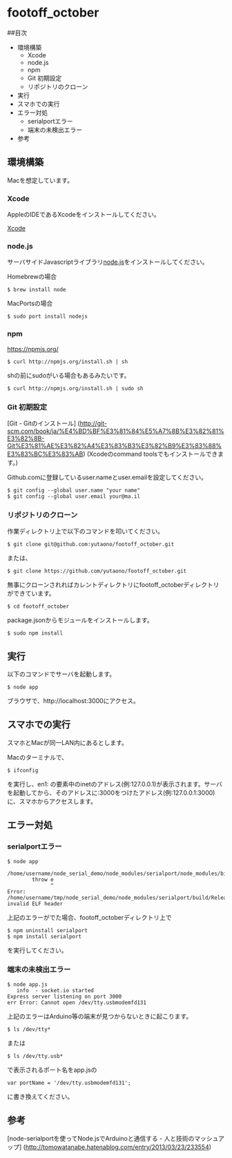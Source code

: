 footoff_october
===========

##目次
- 環境構築
	- Xcode
	- node.js
	- npm
	- Git 初期設定
	- リポジトリのクローン
- 実行
- スマホでの実行
- エラー対処
	- serialportエラー
	- 端末の未検出エラー
- 参考


## 環境構築
Macを想定しています。

### Xcode
AppleのIDEであるXcodeをインストールしてください。

[Xcode](https://developer.apple.com/xcode/)

### node.js
サーバサイドJavascriptライブラリ[node.js](http://nodejs.org/)をインストールしてください。

Homebrewの場合

	$ brew install node

MacPortsの場合

	$ sudo port install nodejs


### npm
https://npmjs.org/


	$ curl http://npmjs.org/install.sh | sh

shの前にsudoがいる場合もあるみたいです。

	$ curl http://npmjs.org/install.sh | sudo sh


### Git 初期設定
[Git - Gitのインストール]
(http://git-scm.com/book/ja/%E4%BD%BF%E3%81%84%E5%A7%8B%E3%82%81%E3%82%8B-Git%E3%81%AE%E3%82%A4%E3%83%B3%E3%82%B9%E3%83%88%E3%83%BC%E3%83%AB)
(Xcodeのcommand toolsでもインストールできます。)

Github.comに登録しているuser.nameとuser.emailを設定してください。

	$ git config --global user.name "your name"
	$ git config --global user.email your@ma.il


### リポジトリのクローン
作業ディレクトリ上で以下のコマンドを叩いてください。


	$ git clone git@github.com:yutaono/footoff_october.git

または、

	$ git clone https://github.com/yutaono/footoff_october.git


無事にクローンされればカレントディレクトリにfootoff_octoberディレクトリができています。

	$ cd footoff_october


package.jsonからモジュールをインストールします。

	$ sudo npm install


## 実行

以下のコマンドでサーバを起動します。

	$ node app

ブラウザで、http://localhost:3000にアクセス。

## スマホでの実行
スマホとMacが同一LAN内にあるとします。

Macのターミナルで、

	$ ifconfig

を実行し、en1: の要素中のinetのアドレス(例:127.0.0.1)が表示されます。サーバを起動してから、そのアドレスに:3000をつけたアドレス(例:127.0.0.1:3000)に、スマホからアクセスします。



## エラー対処

### serialportエラー

	$ node app

	/home/username/node_serial_demo/node_modules/serialport/node_modules/bindings/bindings.js:83
	        throw e
	              ^
	Error: /home/username/tmp/node_serial_demo/node_modules/serialport/build/Release/serialport.node: invalid ELF header


上記のエラーがでた場合、footoff_octoberディレクトリ上で

	$ npm uninstall serialport
	$ npm install serialport

を実行してください。

### 端末の未検出エラー

	$ node app.js
	   info  - socket.io started
	Express server listening on port 3000
	err Error: Cannot open /dev/tty.usbmodemfd131

上記のエラーはArduino等の端末が見つからないときに起こります。

	$ ls /dev/tty*

または

	$ ls /dev/tty.usb*

で表示されるポート名をapp.jsの

	var portName = '/dev/tty.usbmodemfd131';

に書き換えてください。

## 参考
[node-serialportを使ってNode.jsでArduinoと通信する - 人と技術のマッシュアップ]
(http://tomowatanabe.hatenablog.com/entry/2013/03/23/233554)

